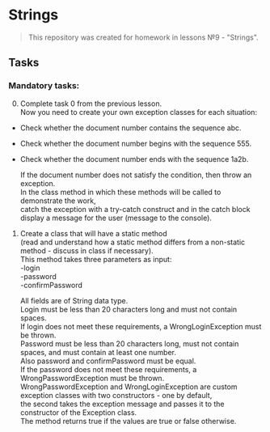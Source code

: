 # Strings

>This repository was created for homework in lessons №9 - "Strings".
## Tasks

### Mandatory tasks:
0. Complete task 0 from the previous lesson.  
   Now you need to create your own exception classes for each situation:  
- Check whether the document number contains the sequence abc.  
- Check whether the document number begins with the sequence 555.  
- Check whether the document number ends with the sequence 1a2b.
   
   If the document number does not satisfy the condition, then throw an exception.  
   In the class method in which these methods will be called to demonstrate the work,  
     catch the exception with a try-catch construct and in the catch block display a message for the user (message to the console).  
   
1. Create a class that will have a static method  
   (read and understand how a static method differs from a non-static method - discuss in class if necessary).  
   This method takes three parameters as input:  
   -login  
   -password  
   -confirmPassword
     
   All fields are of String data type.  
   Login must be less than 20 characters long and must not contain spaces.  
   If login does not meet these requirements, a WrongLoginException must be thrown.  
   Password must be less than 20 characters long, must not contain spaces, and must contain at least one number.  
   Also password and confirmPassword must be equal.  
   If the password does not meet these requirements, a WrongPasswordException must be thrown.  
   WrongPasswordException and WrongLoginException are custom exception classes with two constructors - one by default,  
      the second takes the exception message and passes it to the constructor of the Exception class.   
   The method returns true if the values ​​are true or false otherwise.  
